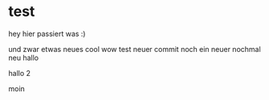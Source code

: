 # test

hey hier passiert was :)

und zwar etwas neues
cool
wow
test
neuer commit
noch ein neuer
nochmal neu
hallo

hallo 2


moin
